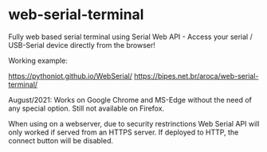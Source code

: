 # web-serial-terminal
Fully web based serial terminal using Serial Web API - Access your serial / USB-Serial device directly from the browser!

Working example: 

https://pythoniot.github.io/WebSerial/
https://bipes.net.br/aroca/web-serial-terminal/

August/2021: Works on Google Chrome and MS-Edge without the need of any special option. Still not available on Firefox.

When using on a webserver, due to security restrinctions Web Serial API will only worked if served from an HTTPS server. If deployed to HTTP, the connect button will be disabled.
